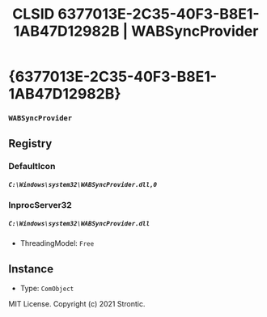 ﻿---
title: "CLSID 6377013E-2C35-40F3-B8E1-1AB47D12982B | WABSyncProvider"
excerpt: What is COM-Object CLSID 6377013E-2C35-40F3-B8E1-1AB47D12982B?
---

# {6377013E-2C35-40F3-B8E1-1AB47D12982B}

### `WABSyncProvider`

## Registry


### DefaultIcon

##### `C:\Windows\system32\WABSyncProvider.dll,0`

### InprocServer32

##### `C:\Windows\system32\WABSyncProvider.dll`
* ThreadingModel: `Free`

## Instance

* Type: `ComObject`

MIT License. Copyright (c) 2021 Strontic.


